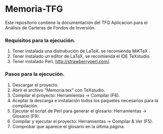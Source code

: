 # Memoria-TFG
Este repositorio contiene la documentación del TFG Aplicacion para el Análisis de Carteras de Fondos de Inversión.

### Requisitos para la ejecución.

1. Tener instalada una distrubución de LaTeX, se recomienda MiKTeX .
2. Tener instalado un editor de LaTeX, se recomienda el IDE TeXstudio.
3. Tener instalado Perl, http://strawberryperl.com/.

### Pasos para la ejecución.

1. Descargar el proyecto.
2. Abrir el archivo "Memoria.tex" con TeXstudio.
3. Compilar el proyecto: Herramientas -> Compilar (F6).
4. Aceptar la descarga e instalación todos los paquetes necesarios para la compilación.
5. Ejecutar el script de Perl para generar el glosario: Herramientas -> Glosario (F9).
6. Compilar y ejecutar el proyecto: Herramientas -> Compilar & Ver (F5).
7. Comprobar que aparece el glosario en la última página.


